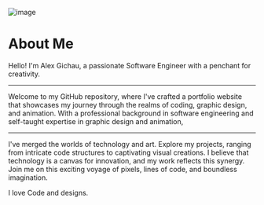 ![image](https://github.com/Alex-Gichau/react-portfolio/assets/52883664/329b7aaa-0113-4065-80b0-d619ee0c3d3d)

# About Me

Hello! I'm Alex Gichau, a passionate Software Engineer with a penchant for creativity. 

<hr>
Welcome to my GitHub repository, where I've crafted a portfolio website that showcases my journey through the realms of coding, graphic design, and animation. With a professional background in software engineering and self-taught expertise in graphic design and animation, 

<hr> 

I've merged the worlds of technology and art. Explore my projects, ranging from intricate code structures to captivating visual creations. I believe that technology is a canvas for innovation, and my work reflects this synergy. Join me on this exciting voyage of pixels, lines of code, and boundless imagination.

I love Code and designs. 
